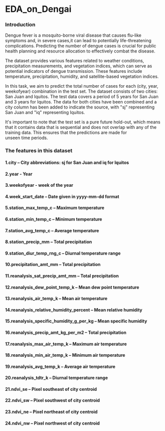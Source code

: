 # EDA_on_Dengai
### Introduction
Dengue fever is a mosquito-borne viral disease that causes flu-like symptoms and, in severe cases,it can lead to potentially life-threatening complications. Predicting the number of dengue cases is crucial for public health planning and resource allocation to effectively combat the disease.

The dataset provides various features related to weather conditions, precipitation measurements, and vegetation indices, which can serve as potential indicators of dengue transmission. These features include temperature, precipitation, humidity, and satellite-based vegetation indices.

In this task, we aim to predict the total number of cases for each (city, year, weekofyear) combination in the test set. The dataset consists of two cities: San Juan and Iquitos. The test data covers a period of 5 years for San Juan and 3 years for Iquitos. The data for both cities have been combined and a city column has been added to indicate the source, with "sj" representing San Juan and "iq" representing Iquitos.

It's important to note that the test set is a pure future hold-out, which means that it contains data that is sequential and does not overlap with any of the training data. This ensures that the predictions are made for unseen time periods.

### The features in this dataset
#### 1.city – City abbreviations: sj for San Juan and iq for Iquitos
#### 2.year - Year  
#### 3.weekofyear - week of the year
#### 4.week_start_date – Date given in yyyy-mm-dd format
#### 5.station_max_temp_c – Maximum temperature
#### 6.station_min_temp_c – Minimum temperature
#### 7.station_avg_temp_c – Average temperature
#### 8.station_precip_mm – Total precipitation
#### 9.station_diur_temp_rng_c – Diurnal temperature range
#### 10.precipitation_amt_mm – Total precipitation
#### 11.reanalysis_sat_precip_amt_mm – Total precipitation
#### 12.reanalysis_dew_point_temp_k – Mean dew point temperature
#### 13.reanalysis_air_temp_k – Mean air temperature
#### 14.reanalysis_relative_humidity_percent – Mean relative humidity
#### 15.reanalysis_specific_humidity_g_per_kg – Mean specific humidity
#### 16.reanalysis_precip_amt_kg_per_m2 – Total precipitation
#### 17.reanalysis_max_air_temp_k – Maximum air temperature
#### 18.reanalysis_min_air_temp_k – Minimum air temperature
#### 19.reanalysis_avg_temp_k – Average air temperature
#### 20.reanalysis_tdtr_k – Diurnal temperature range
#### 21.ndvi_se – Pixel southeast of city centroid
#### 22.ndvi_sw – Pixel southwest of city centroid
#### 23.ndvi_ne – Pixel northeast of city centroid
#### 24.ndvi_nw – Pixel northwest of city centroid
